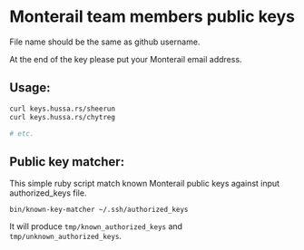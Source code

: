 # Monterail team members public keys

File name should be the same as github username.

At the end of the key please put your Monterail email address.

## Usage:

```bash
curl keys.hussa.rs/sheerun
curl keys.hussa.rs/chytreg

# etc.
```

## Public key matcher:

This simple ruby script match known Monterail public keys against input authorized_keys file.

```
bin/known-key-matcher ~/.ssh/authorized_keys
```

It will produce `tmp/known_authorized_keys` and `tmp/unknown_authorized_keys`.
